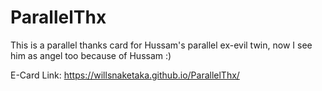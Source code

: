 # ParallelThx
This is a parallel thanks card for Hussam's parallel ex-evil twin, now I see him as angel too because of Hussam :)

E-Card Link: 
https://willsnaketaka.github.io/ParallelThx/
